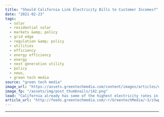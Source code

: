 ```yaml
---
title: "Should California Link Electricity Bills to Customer Incomes?"
date: "2021-02-23"
tags: 
  - solar
  - residential solar
  - markets &amp; policy
  - grid edge
  - regulation &amp; policy
  - utilities
  - efficiency
  - energy efficiency
  - energy
  - next generation utility
  - policy
  - news,
  - green tech media
source: "green tech media"
image_url: "https://assets.greentechmedia.com/content/images/articles/electric_meter_kilowatt_hours_XL.jpg"
image_fp: "/assets/img/post_thumbnails/142.png"
lead: "California already has some of the highest electricity rates in the country. Those costs could rise even faster over the next decade, as utilities harden their grids against wildfires, grow their share of net-metered rooftop solar and add other costs ..."
article_url: "http://feeds.greentechmedia.com/~r/GreentechMedia/~3/z3wp7CpBVQk/should-california-link-electricity-bills-to-customer-incomes"
---
```


---

